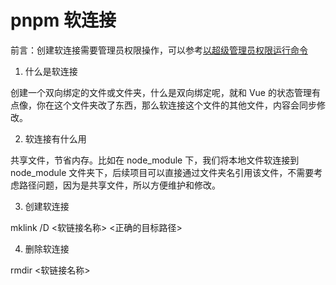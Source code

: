 # pnpm 软连接

前言：创建软连接需要管理员权限操作，可以参考[以超级管理员权限运行命令](https://blog.csdn.net/weixin_64684095/article/details/140508733)

1. 什么是软连接

创建一个双向绑定的文件或文件夹，什么是双向绑定呢，就和 Vue 的状态管理有点像，你在这个文件夹改了东西，那么软连接这个文件的其他文件，内容会同步修改。

2. 软连接有什么用

共享文件，节省内存。比如在 node_module 下，我们将本地文件软连接到 node_module 文件夹下，后续项目可以直接通过文件夹名引用该文件，不需要考虑路径问题，因为是共享文件，所以方便维护和修改。

3. 创建软连接

mklink /D <软链接名称> <正确的目标路径>

<!-- 1 -->

<!-- 2 -->

4. 删除软连接

rmdir <软链接名称>
